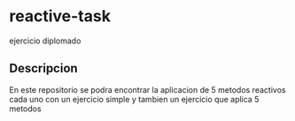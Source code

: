# reactive-task
 ejercicio diplomado

## Descripcion
En este repositorio se podra encontrar la aplicacion de 5 metodos reactivos cada uno con un ejercicio simple y tambien un ejercicio que aplica 5 metodos
